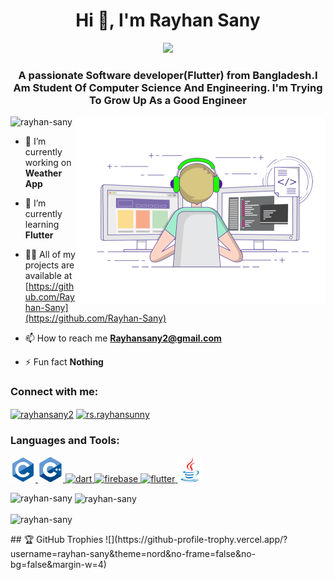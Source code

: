 <h1 align="center">Hi 👋, I'm Rayhan Sany</h1>
<div align="center"> <img width="1200" src="https://raw.githubusercontent.com/Rayhan-Sany/Rayhan-Sany/main/Believe. Yourself Don’t .png"> </div>
<h3 align="center">A passionate Software developer(Flutter) from Bangladesh.I Am Student Of Computer Science And Engineering. I'm Trying To Grow Up As a Good Engineer</h3>
<img align="right" alt="Coding" width="400" src="https://raw.githubusercontent.com/devSouvik/devSouvik/master/gif3.gif">
<p align="left"> <img src="https://komarev.com/ghpvc/?username=rayhan-sany&label=Profile%20views&color=0e75b6&style=flat" alt="rayhan-sany" /> </p>

- 🔭 I’m currently working on **Weather App**

- 🌱 I’m currently learning **Flutter**

- 👨‍💻 All of my projects are available at [https://github.com/Rayhan-Sany](https://github.com/Rayhan-Sany)

- 📫 How to reach me **Rayhansany2@gmail.com**

- ⚡ Fun fact **Nothing**

<h3 align="left">Connect with me:</h3>
<p align="left">
<a href="https://twitter.com/rayhansany2" target="blank"><img align="center" src="https://raw.githubusercontent.com/rahuldkjain/github-profile-readme-generator/master/src/images/icons/Social/twitter.svg" alt="rayhansany2" height="30" width="40" /></a>
<a href="https://fb.com/rs.rayhansunny" target="blank"><img align="center" src="https://raw.githubusercontent.com/rahuldkjain/github-profile-readme-generator/master/src/images/icons/Social/facebook.svg" alt="rs.rayhansunny" height="30" width="40" /></a>
</p>

<h3 align="left">Languages and Tools:</h3>
<p align="left"> <a href="https://www.cprogramming.com/" target="_blank" rel="noreferrer"> <img src="https://raw.githubusercontent.com/devicons/devicon/master/icons/c/c-original.svg" alt="c" width="40" height="40"/> </a> <a href="https://www.w3schools.com/cpp/" target="_blank" rel="noreferrer"> <img src="https://raw.githubusercontent.com/devicons/devicon/master/icons/cplusplus/cplusplus-original.svg" alt="cplusplus" width="40" height="40"/> </a> <a href="https://dart.dev" target="_blank" rel="noreferrer"> <img src="https://www.vectorlogo.zone/logos/dartlang/dartlang-icon.svg" alt="dart" width="40" height="40"/> </a> <a href="https://firebase.google.com/" target="_blank" rel="noreferrer"> <img src="https://www.vectorlogo.zone/logos/firebase/firebase-icon.svg" alt="firebase" width="40" height="40"/> </a> <a href="https://flutter.dev" target="_blank" rel="noreferrer"> <img src="https://www.vectorlogo.zone/logos/flutterio/flutterio-icon.svg" alt="flutter" width="40" height="40"/> </a> <a href="https://www.java.com" target="_blank" rel="noreferrer"> <img src="https://raw.githubusercontent.com/devicons/devicon/master/icons/java/java-original.svg" alt="java" width="40" height="40"/> </a> </p>

<p><img align="left" src="https://github-readme-stats.vercel.app/api/top-langs?username=rayhan-sany&show_icons=true&locale=en&layout=compact" alt="rayhan-sany" /></p>

<p>&nbsp;<img align="center" src="https://github-readme-stats.vercel.app/api?username=rayhan-sany&show_icons=true&locale=en" alt="rayhan-sany" /></p>

<p><img align="center" src="https://github-readme-streak-stats.herokuapp.com/?user=rayhan-sany&" alt="rayhan-sany" /></p>
## 🏆 GitHub Trophies
![](https://github-profile-trophy.vercel.app/?username=rayhan-sany&theme=nord&no-frame=false&no-bg=false&margin-w=4)
